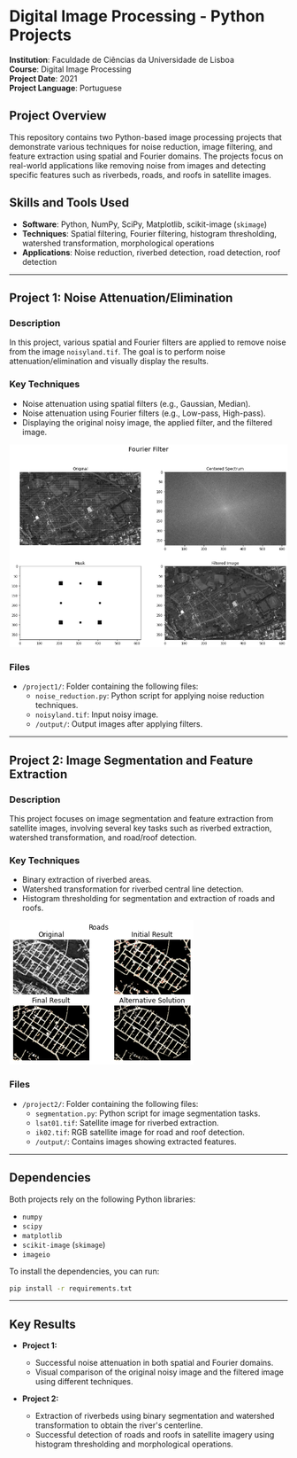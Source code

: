 # Digital Image Processing - Python Projects  
**Institution**: Faculdade de Ciências da Universidade de Lisboa  
**Course**: Digital Image Processing  
**Project Date**: 2021  
**Project Language**: Portuguese

## Project Overview
This repository contains two Python-based image processing projects that demonstrate various techniques for noise reduction, image filtering, and feature extraction using spatial and Fourier domains. The projects focus on real-world applications like removing noise from images and detecting specific features such as riverbeds, roads, and roofs in satellite images.

## Skills and Tools Used
- **Software**: Python, NumPy, SciPy, Matplotlib, scikit-image (`skimage`)
- **Techniques**: Spatial filtering, Fourier filtering, histogram thresholding, watershed transformation, morphological operations
- **Applications**: Noise reduction, riverbed detection, road detection, roof detection

---

## Project 1: Noise Attenuation/Elimination

### Description
In this project, various spatial and Fourier filters are applied to remove noise from the image `noisyland.tif`. The goal is to perform noise attenuation/elimination and visually display the results.

### Key Techniques
- Noise attenuation using spatial filters (e.g., Gaussian, Median).
- Noise attenuation using Fourier filters (e.g., Low-pass, High-pass).
- Displaying the original noisy image, the applied filter, and the filtered image.

![Fourier](Project1/output/Fourier.png)

### Files
- `/project1/`: Folder containing the following files:
  - `noise_reduction.py`: Python script for applying noise reduction techniques.
  - `noisyland.tif`: Input noisy image.
  - `/output/`: Output images after applying filters.

---

## Project 2: Image Segmentation and Feature Extraction

### Description
This project focuses on image segmentation and feature extraction from satellite images, involving several key tasks such as riverbed extraction, watershed transformation, and road/roof detection.

### Key Techniques
- Binary extraction of riverbed areas.
- Watershed transformation for riverbed central line detection.
- Histogram thresholding for segmentation and extraction of roads and roofs.

![Roads](Project2/output/Roads.png)

### Files
- `/project2/`: Folder containing the following files:
  - `segmentation.py`: Python script for image segmentation tasks.
  - `lsat01.tif`: Satellite image for riverbed extraction.
  - `ik02.tif`: RGB satellite image for road and roof detection.
  - `/output/`: Contains images showing extracted features.

---

## Dependencies
Both projects rely on the following Python libraries:
- `numpy`
- `scipy`
- `matplotlib`
- `scikit-image` (`skimage`)
- `imageio`

To install the dependencies, you can run:
```bash
pip install -r requirements.txt
```

---


## Key Results

- **Project 1:** 
  - Successful noise attenuation in both spatial and Fourier domains.
  - Visual comparison of the original noisy image and the filtered image using different techniques.
  
- **Project 2:**
  - Extraction of riverbeds using binary segmentation and watershed transformation to obtain the river's centerline.
  - Successful detection of roads and roofs in satellite imagery using histogram thresholding and morphological operations.
